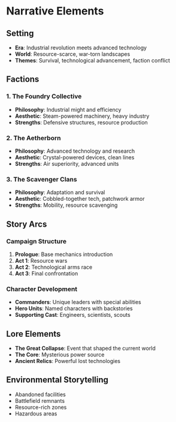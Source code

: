 # Narrative Elements

## Setting
- **Era**: Industrial revolution meets advanced technology
- **World**: Resource-scarce, war-torn landscapes
- **Themes**: Survival, technological advancement, faction conflict

## Factions

### 1. The Foundry Collective
- **Philosophy**: Industrial might and efficiency
- **Aesthetic**: Steam-powered machinery, heavy industry
- **Strengths**: Defensive structures, resource production

### 2. The Aetherborn
- **Philosophy**: Advanced technology and research
- **Aesthetic**: Crystal-powered devices, clean lines
- **Strengths**: Air superiority, advanced units

### 3. The Scavenger Clans
- **Philosophy**: Adaptation and survival
- **Aesthetic**: Cobbled-together tech, patchwork armor
- **Strengths**: Mobility, resource scavenging

## Story Arcs

### Campaign Structure
1. **Prologue**: Base mechanics introduction
2. **Act 1**: Resource wars
3. **Act 2**: Technological arms race
4. **Act 3**: Final confrontation

### Character Development
- **Commanders**: Unique leaders with special abilities
- **Hero Units**: Named characters with backstories
- **Supporting Cast**: Engineers, scientists, scouts

## Lore Elements
- **The Great Collapse**: Event that shaped the current world
- **The Core**: Mysterious power source
- **Ancient Relics**: Powerful lost technologies

## Environmental Storytelling
- Abandoned facilities
- Battlefield remnants
- Resource-rich zones
- Hazardous areas
